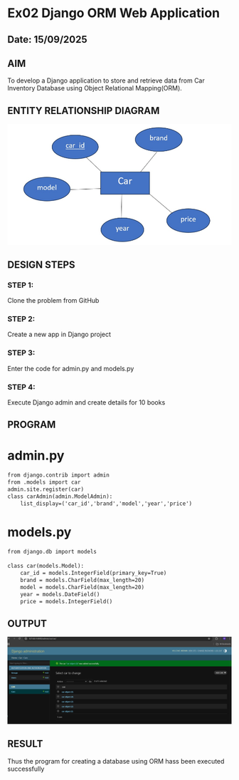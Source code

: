 # Ex02 Django ORM Web Application
## Date: 15/09/2025

## AIM
To develop a Django application to store and retrieve data from Car Inventory Database using Object Relational Mapping(ORM).

## ENTITY RELATIONSHIP DIAGRAM

![alt text](<WhatsApp Image 2025-09-13 at 11.19.58_e73f6c9c.jpg>)

## DESIGN STEPS

### STEP 1:
Clone the problem from GitHub

### STEP 2:
Create a new app in Django project

### STEP 3:
Enter the code for admin.py and models.py

### STEP 4:
Execute Django admin and create details for 10 books

## PROGRAM
# admin.py
~~~
from django.contrib import admin
from .models import car
admin.site.register(car)
class carAdmin(admin.ModelAdmin):
    list_display=('car_id','brand','model','year','price')
~~~
# models.py
~~~
from django.db import models

class car(models.Model):
    car_id = models.IntegerField(primary_key=True)
    brand = models.CharField(max_length=20)
    model = models.CharField(max_length=20)
    year = models.DateField()
    price = models.IntegerField()
~~~

## OUTPUT

![alt text](<Screenshot 2025-09-15 094402.png>)


## RESULT
Thus the program for creating a database using ORM hass been executed successfully
